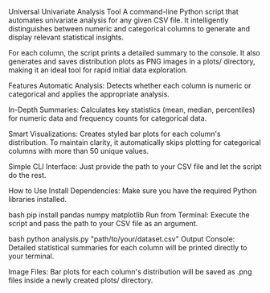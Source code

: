 Universal Univariate Analysis Tool
A command-line Python script that automates univariate analysis for any given CSV file. It intelligently distinguishes between numeric and categorical columns to generate and display relevant statistical insights.

For each column, the script prints a detailed summary to the console. It also generates and saves distribution plots as PNG images in a plots/ directory, making it an ideal tool for rapid initial data exploration.

Features
Automatic Analysis: Detects whether each column is numeric or categorical and applies the appropriate analysis.

In-Depth Summaries: Calculates key statistics (mean, median, percentiles) for numeric data and frequency counts for categorical data.

Smart Visualizations: Creates styled bar plots for each column's distribution. To maintain clarity, it automatically skips plotting for categorical columns with more than 50 unique values.

Simple CLI Interface: Just provide the path to your CSV file and let the script do the rest.

How to Use
Install Dependencies: Make sure you have the required Python libraries installed.

bash
pip install pandas numpy matplotlib
Run from Terminal: Execute the script and pass the path to your CSV file as an argument.

bash
python analysis.py "path/to/your/dataset.csv"
Output
Console: Detailed statistical summaries for each column will be printed directly to your terminal.

Image Files: Bar plots for each column's distribution will be saved as .png files inside a newly created plots/ directory.
